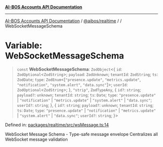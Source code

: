 [**AI-BOS Accounts API Documentation**](../../../README.md)

***

[AI-BOS Accounts API Documentation](../../../README.md) / [@aibos/realtime](../README.md) / [](../README.md) / WebSocketMessageSchema

# Variable: WebSocketMessageSchema

> `const` **WebSocketMessageSchema**: `ZodObject`\<\{ `id`: `ZodOptional`\<`ZodString`\>; `payload`: `ZodUnknown`; `tenantId`: `ZodString`; `ts`: `ZodDate`; `type`: `ZodEnum`\<\[`"presence.update"`, `"metrics.update"`, `"notification"`, `"system.alert"`, `"data.sync"`\]\>; `userId`: `ZodOptional`\<`ZodString`\>; \}, `"strip"`, `ZodTypeAny`, \{ `id?`: `string`; `payload?`: `unknown`; `tenantId`: `string`; `ts`: `Date`; `type`: `"presence.update"` \| `"notification"` \| `"metrics.update"` \| `"system.alert"` \| `"data.sync"`; `userId?`: `string`; \}, \{ `id?`: `string`; `payload?`: `unknown`; `tenantId`: `string`; `ts`: `Date`; `type`: `"presence.update"` \| `"notification"` \| `"metrics.update"` \| `"system.alert"` \| `"data.sync"`; `userId?`: `string`; \}\>

Defined in: [packages/realtime/src/wsMessage.ts:14](https://github.com/pohlai88/accounts/blob/48103fb36d28b2b9bfb33472b6de2f719773cde9/packages/realtime/src/wsMessage.ts#L14)

WebSocket Message Schema - Type-safe message envelope
Centralizes all WebSocket message validation
